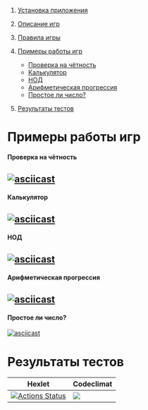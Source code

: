 1. [Установка приложения](#install)

2. [Описание игр](#description)

3. [Правила игры](#rule)


4. [Примеры работы игр](#exmaple)
    + [Проверка на чётность](#task5)
    + [Калькулятор](#task6)
    + [НОД](#task7)
    + [Арифметическая прогрессия](#task8)
    + [Простое ли число?](#task9)

5. [Результаты тестов](#result)

# <a name="example"> Примеры работы игр

#### <a name="task5"></a> Проверка на чётность
[![asciicast](https://asciinema.org/a/569505.svg)](https://asciinema.org/a/569505)
--------------------------  
#### <a name="task6"></a> Калькулятор
[![asciicast](https://asciinema.org/a/570972.svg)](https://asciinema.org/a/570972)
--------------------------  
#### <a name="task7"></a> НОД
[![asciicast](https://asciinema.org/a/571214.svg)](https://asciinema.org/a/571214)
--------------------------  
#### <a name="task8"></a> Арифметическая прогрессия
[![asciicast](https://asciinema.org/a/571261.svg)](https://asciinema.org/a/571261)
--------------------------  
#### <a name="task9"></a> Простое ли число?
[![asciicast](https://asciinema.org/a/571349.svg)](https://asciinema.org/a/571349)


# <a name="result"></a> Результаты тестов 

|    Hexlet    |  Codeclimat  |
| ------------ | ------------ |
| [![Actions Status](https://github.com/boytsovau/python-project-49/workflows/hexlet-check/badge.svg)](https://github.com/boytsovau/python-project-49/actions)| <a href="https://codeclimate.com/github/boytsovau/python-project-49/maintainability"><img src="https://api.codeclimate.com/v1/badges/1b5c5089f32a03734b29/maintainability" /></a> |